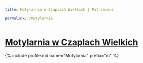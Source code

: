 ```yaml
---
title: Motylarnia w Czaplach Wielkich | Patromierz

permalink: /Motylarnia
---
```


# [Motylarnia w Czaplach Wielkich](https://patronite.pl/Motylarnia)

{% include profile.md name="Motylarnia" prefix="m" %}
